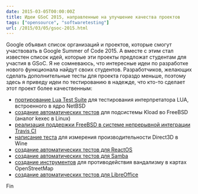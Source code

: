 ```yaml
---
date: 2015-03-05T00:00:00Z
title: Идеи GSoC 2015, направленные на улучшение качества проектов
tags: ["opensource", "softwaretesting"]
url: /2015/03/05/gsoc-2015.html
---
```


Google объявил список организаций и проектов, которые смогут участвовать
в Google Summer of Code 2015. А вместе с этим стал известен список
идей, которые эти проекты предложат студентам для участия в GSoC.
Я не сомневаюсь, что интересные идеи по разработке нового функционала
найдут своих студентов. Разработчиков, желающих сделать дополнительные
тесты для проекта гораздо меньше, поэтому здесь я приведу идеи по тестированию
в надежде, что кто-то сделает этот проект более качественным:

- [портирование Lua Test Suite](http://www.lua.inf.puc-rio.br/gsoc/ideas2015.html#kerneltest) для тестирования интерпретатора LUA, встроенного в ядро NetBSD
- [создание автоматических тестов](https://wiki.freebsd.org/IdeasPage#Test_Kload_.28kexec_for_FreeBSD.29) для подсистемы Kload во FreeBSD (аналог kexec в Linux)
- [реализация поддержки FreeBSD в системе непрерывной интеграции Travis CI](https://wiki.freebsd.org/IdeasPage#Travis_Continuous_Integration_Support_for_FreeBSD)
- [написание теста](https://wiki.winehq.org/SummerOfCode#head-a8fb54a144e2a03000d36049bb62b42e8503fae5) для измерения производительности Direct3D в Wine
- [создание автоматических тестов для ReactOS](https://www.reactos.org/wiki/Google_Summer_of_Code_2015_Ideas#Durability)
- [создание автоматических тестов для Samba](https://wiki.samba.org/index.php/SoC/Ideas#cifs-.3ESamba_automated_test_facility)
- [создание инструментов](https://wiki.openstreetmap.org/wiki/Google_Summer_of_Code/2015/Project_Ideas) для противодействия вандализму в картах OpenStreetMap
- [создание автоматических тестов для LibreOffice](https://wiki.documentfoundation.org/Development/GSoC/Ideas#More_and_better_tests)

Fin
